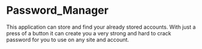 # Password_Manager
This application can store and find your already stored accounts. With just a press of a button it can create you a very strong and hard to crack password for you to use on any site and account.
